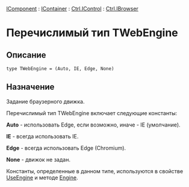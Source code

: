 ﻿---
Link: Com.Ctrl.IBrowser.@TWebEngine
---

[IComponent](topic:Com.Custom.ComClasses.IComponent.Default) :
[IContainer](topic:Com.Custom.ComClasses.IContainer.Default) :
[Ctrl.IControl](topic:Com.Custom.ComClasses.Ctrl.IControl.Default) :
[Ctrl.IBrowser](Default)

# Перечислимый тип TWebEngine

## Описание

    type TWebEngine = (Auto, IE, Edge, None)

## Назначение

Задание браузерного движка.

Перечислимый тип TWebEngine включает следующие константы:

**Auto** - использовать Edge, если возможно, иначе - IE (умолчание).

**IE** - всегда использовать IE.

**Edge** - всегда использовать Edge (Chromium).

**None** - движок не задан.

Константы, определенные в данном типе, используются
в свойстве [UseEngine](UseEngine) и методе [Engine](Engine).


